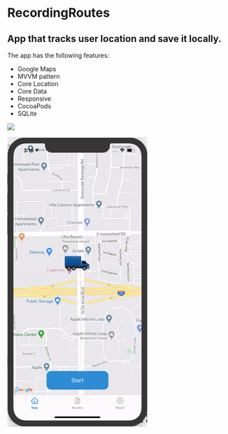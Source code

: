 # RecordingRoutes


## App that tracks user location and save it locally.

The app has the following features:

- Google Maps
- MVVM pattern
- Core Location
- Core Data
- Responsive
- CocoaPods
- SQLite


![](home.gif)

![](routes.gif)
